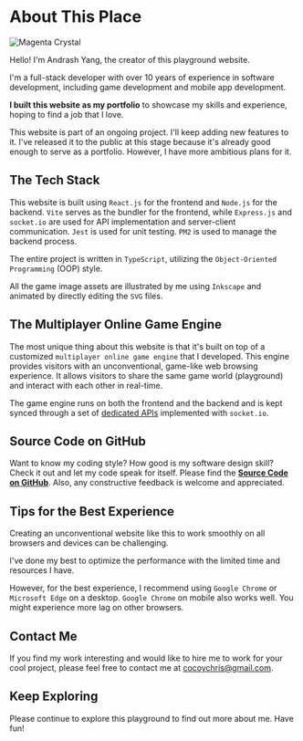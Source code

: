 # About This Place

![Magenta Crystal](/assets/default/images/items/magentaCrystal_lite.svg)

Hello! I'm Andrash Yang, the creator of this playground website.

I'm a full-stack developer with over 10 years of experience in software development, including game development and mobile app development.

**I built this website as my portfolio** to showcase my skills and experience, hoping to find a job that I love.

This website is part of an ongoing project. I'll keep adding new features to it. I've released it to the public at this stage because it's already good enough to serve as a portfolio. However, I have more ambitious plans for it.

## The Tech Stack

This website is built using `React.js` for the frontend and `Node.js` for the backend. `Vite` serves as the bundler for the frontend, while `Express.js` and `socket.io` are used for API implementation and server-client communication. `Jest` is used for unit testing. `PM2` is used to manage the backend process.

The entire project is written in `TypeScript`, utilizing the `Object-Oriented Programming` (OOP) style.

All the game image assets are illustrated by me using `Inkscape` and animated by directly editing the `SVG` files.

## The Multiplayer Online Game Engine

The most unique thing about this website is that it's built on top of a customized `multiplayer online game engine` that I developed. This engine provides visitors with an unconventional, game-like web browsing experience. It allows visitors to share the same game world (playground) and interact with each other in real-time.

The game engine runs on both the frontend and the backend and is kept synced through a set of [dedicated APIs](/page/md/Server-Client_Communication_API) implemented with `socket.io`.

## Source Code on GitHub

Want to know my coding style? How good is my software design skill? Check it out and let my code speak for itself. Please find the [**Source Code on GitHub**](https://github.com/cocoychris/andrash-portfolio). Also, any constructive feedback is welcome and appreciated.

## Tips for the Best Experience

Creating an unconventional website like this to work smoothly on all browsers and devices can be challenging.

I've done my best to optimize the performance with the limited time and resources I have.

However, for the best experience, I recommend using `Google Chrome` or `Microsoft Edge` on a desktop. `Google Chrome` on mobile also works well. You might experience more lag on other browsers.

## Contact Me

If you find my work interesting and would like to hire me to work for your cool project, please feel free to contact me at [cocoychris@gmail.com](mailto:cocoychris@gmail.com).

## Keep Exploring

Please continue to explore this playground to find out more about me. Have fun!
